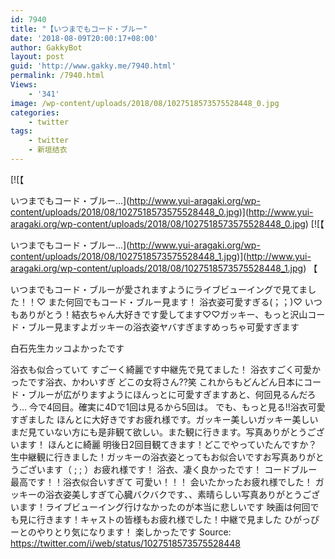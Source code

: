 ```yaml
---
id: 7940
title: "【いつまでもコード・ブルー"
date: '2018-08-09T20:00:17+08:00'
author: GakkyBot
layout: post
guid: 'http://www.gakky.me/7940.html'
permalink: /7940.html
Views:
    - '341'
image: /wp-content/uploads/2018/08/1027518573575528448_0.jpg
categories:
    - twitter
tags:
    - twitter
    - 新垣结衣
---
```


[![【



いつまでもコード・ブルー...](http://www.yui-aragaki.org/wp-content/uploads/2018/08/1027518573575528448_0.jpg)](http://www.yui-aragaki.org/wp-content/uploads/2018/08/1027518573575528448_0.jpg)
[![【



いつまでもコード・ブルー...](http://www.yui-aragaki.org/wp-content/uploads/2018/08/1027518573575528448_1.jpg)](http://www.yui-aragaki.org/wp-content/uploads/2018/08/1027518573575528448_1.jpg)
【

いつまでもコード・ブルーが愛されますようにライブビューイングで見てました！！♡
また何回でもコード・ブルー見ます！
浴衣姿可愛すぎる(；；)♡
いつもありがとう！結衣ちゃん大好きです愛してます♡♡ガッキー、もっと沢山コード・ブルー見ますよガッキーの浴衣姿ヤバすぎますめっちゃ可愛すぎます

白石先生カッコよかったです

浴衣も似合っていて すごーく綺麗です中継先で見てました！
浴衣すごく可愛かったです浴衣、かわいすぎ
どこの女将さん??笑
これからもどんどん日本にコード・ブルーが広がりますようにほんっとに可愛すぎますあと、何回見るんだろう…
今で4回目。確実に4Dで1回は見るから5回は。
でも、もっと見る!!浴衣可愛すぎました
ほんとに大好きですお疲れ様です。ガッキー美しいガッキー美しいまだ見ていない方にも是非観て欲しい。また観に行きます。写真ありがとうございます！
ほんとに綺麗
明後日2回目観てきます！どこでやっていたんですか？生中継観に行きました！ガッキーの浴衣姿とってもお似合いですお写真ありがとうございます（ ; ; ）お疲れ様です！
浴衣、凄く良かったです！
コードブルー最高です！！浴衣似合いすぎて
可愛い！！！
会いたかったお疲れ様でした！
ガッキーの浴衣姿美しすぎて心臓バクバクです、、素晴らしい写真ありがとうございます！ライブビューイング行けなかったのが本当に悲しいです 映画は何回でも見に行きます！キャストの皆様もお疲れ様でした！中継で見ました
ひがっぴーとのやりとり気になります！
楽しかったです
Source: <https://twitter.com/i/web/status/1027518573575528448>
